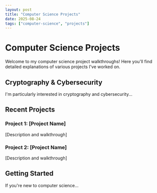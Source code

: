 ```yaml
---
layout: post
title: "Computer Science Projects"
date: 2025-08-24
tags: ["computer-science", "projects"]
---
```


# Computer Science Projects

Welcome to my computer science project walkthroughs! Here you'll find detailed explanations of various projects I've worked on.

## Cryptography & Cybersecurity

I'm particularly interested in cryptography and cybersecurity...

## Recent Projects

### Project 1: [Project Name]
[Description and walkthrough]

### Project 2: [Project Name]
[Description and walkthrough]

## Getting Started

If you're new to computer science...
